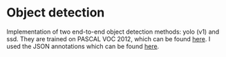 # Object detectionImplementation of two end-to-end object detection methods: yolo (v1) and ssd. They are trained on PASCAL VOC 2012, which can be found [here](https://pjreddie.com/projects/pascal-voc-dataset-mirror/). I used the JSON annotations which can be found [here](https://storage.googleapis.com/coco-dataset/external/PASCAL_VOC.zip).